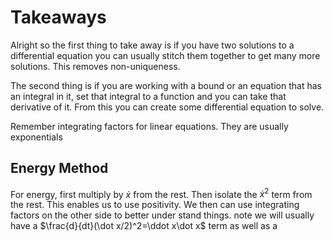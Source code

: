 # Takeaways

Alright so the first thing to take away is if you have two solutions to a differential equation you can usually stitch them together to get many more solutions. This removes non-uniqueness.

The second thing is if you are working with a bound or an equation that has an integral in it, set that integral to a function and you can take that derivative of it. From this you can create some differential equation to solve.

Remember integrating factors for linear equations. They are usually exponentials

## Energy Method

For energy, first multiply by $\dot x$ from the rest. Then isolate the $\dot x^2$ term from the rest. This enables us to use positivity. We then can use integrating factors on the other side to better under stand things. note we will usually have a $\frac{d}{dt}(\dot x/2)^2=\ddot x\dot x$ term as well as a
